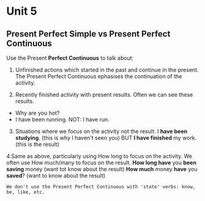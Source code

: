# Unit 5

## Present Perfect Simple vs Present Perfect Continuous
Use the Present **Perfect Continuous** to talk about:

1. Unfinished actions which started in the past and continue in the present. The Present Perfect Continuous ephasises the continuation of the activity.

2. Recently finished activity with present results. Often we can see these results.
- Why are you hot?
- I have been running. NOT: I have run.

3. Situations where we focus on the activity not the result.
I **have been studying**. (this is why I haven't seen you) BUT **I have finished** my work. (this is the result)

4.Same as above, particularly using How long to focus on the activity.  We often use How much/many to focus on the result.
**How long have** you **been saving** money (want tot know about the result)
**How much** money **have** you **saved**? (want to know about the result)

`We don't use the Present Perfect Continuous with 'state' verbs: know, be, like, etc.`
